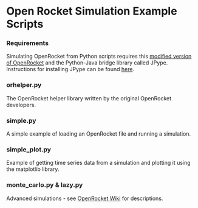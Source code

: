 Open Rocket Simulation Example Scripts
======================================
### Requirements
Simulating OpenRocket from Python scripts requires this [modified version of OpenRocket](https://github.com/metamorph-inc/openmeta-rocket/blob/master/openmeta-OpenRocket.jar) and the Python-Java bridge library called JPype.
Instructions for installing JPype can be found [here](https://github.com/metamorph-inc/openmeta-rocket/tree/master/JPype).

### orhelper.py
The OpenRocket helper library written by the original OpenRocket developers.

### simple.py
A simple example of loading an OpenRocket file and running a simulation.

### simple_plot.py
Example of getting time series data from a simulation and plotting it using the matplotlib library.

### monte_carlo.py & lazy.py
Advanced simulations - see [OpenRocket Wiki](http://wiki.openrocket.info/Scripting_with_Python_and_JPype) for descriptions.
